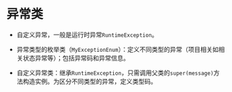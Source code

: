 # 异常类

- 自定义异常，一般是运行时异常`RuntimeException`。
- 异常类型的枚举类（`MyExceptionEnum`）：定义不同类型的异常（项目相关如相关状态异常等）；包括异常码和异常信息。

- 自定义异常类：继承`RuntimeException`，只需调用父类的`super(message)`方法构造实例。为区分不同类型的异常，定义类型码。


